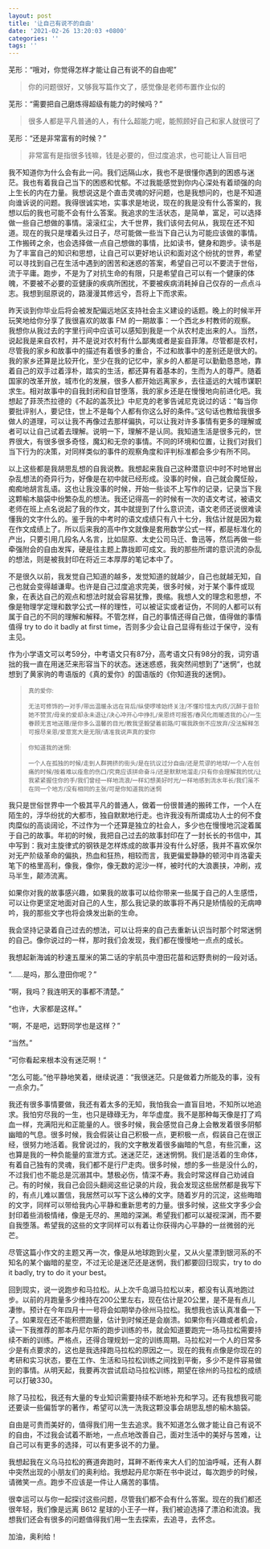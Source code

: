 ```yaml
---
layout: post
title: '让自己有说不的自由'
date: '2021-02-26 13:20:03 +0800'
categories: ''
tags: ''
---
```


芜形：“哦对，你觉得怎样才能让自己有说不的自由呢”

> 你的问题很好，又够我写篇作文了，感觉像是老师布置作业似的

芜形：“需要把自己磨炼得超级有能力的时候吗？”

> 很多人都是平凡普通的人，有什么超能力呢，能照顾好自己和家人就很可了

芜形：“还是非常富有的时候？”

> 非常富有是指很多钱嘛，钱是必要的，但过度追求，也可能让人盲目吧

我不知道你为什么会有此一问。我们远隔山水，我也不是很懂你遇到的困惑与迷茫。我也有着我自己当下的困惑和忧郁。不过我能感觉到你内心深处有着顽强的向上生长的内在力量。我想说这是个直击灵魂的好问题，也是我想问的，也是不知道向谁诉说的问题。我得很诚实地，实事求是地说，现在的我是没有什么答案的，我想以后的我也可能不会有什么答案。我追求的生活状态，是简单，富足，可以选择做一些自己想做的事情。滚滚红尘，大千世界，我们该何去何从，我现在还不知道。现在的我只是埋着头过日子，尽可能做一些当下自己认为可能应该做的事情。工作搬砖之余，也会选择做一点自己想做的事情，比如读书，健身和跑步。读书是为了丰富自己的知识和思想，让自己可以更好地认识和面对这个纷扰的世界，希望可以寻找到自己在生活中遇到的困苦和迷惑的答案，希望自己可以不要流于世俗，流于平庸。跑步，不是为了对抗生命的有限，只是希望自己可以有一个健康的体魄，不要被不必要的亚健康的疾病所困扰，不要被疾病消耗掉自己仅存的一点点斗志。我想到屈原说的，路漫漫其修远兮，吾将上下而求索。

昨天谈到你毕业后将会被发配偏远地区支持社会主义建设的话题。晚上的时候半开玩笑地给你分享了我很喜欢的故事 FM 的一期故事：一个西北乡村教师的观察。我想你从我过去的字里行间中应该可以感知到我是一个从农村走出来的人。当然，说起我是来自农村，并不是说对农村有什么鄙夷或者是妄自菲薄。尽管都是农村，尽管我的家乡和故事中的描述有着很多的重合，不过和故事中的差别还是很大的。我的家乡还算是比较开化，至少在我的记忆中，家乡的人都是可以勤勤恳恳地，靠着自己的双手过着淳朴，踏实的生活，都还算有着基本的，生而为人的尊严。随着国家的改革开放，城市化的发展，很多人都开始远离家乡，去往遥远的大城市谋职求生。相对故事中的自我封闭和自甘堕落，我的家乡还是在慢慢地向前进化吧。我想起了菲茨杰拉德的《不起的盖茨比》中尼克的老爹告诫尼克说过的话：“每当你要批评别人，要记住，世上不是每个人都有你这么好的条件。”这句话也教给我很多做人的道理，可以让我不再像过去那样偏执，可以让我对许多事情有更多的理解或者可以让自己试着去理解。说明一下，理解不是认同。我知道生活是很多元的，世界很大，有很多很多奇怪，魔幻和无奈的事情。不同的环境和位置，让我们对我们当下行为的决策，对同样类似的事件的观察角度和评判标准都会多少有所不同。

以上这些都是我胡思乱想的自我说教。我想起来我自己这种潜意识中时不时地冒出杂乱想法的奇异行为，好像是在初中就已经形成。没事的时候，自己就会魔怔般，痴痴地胡言乱语。这也让我没事的时候，开始一些谈不上写作的记录，记录当下我这颗榆木脑袋中纷繁杂乱的想法。我还记得高一的时候有一次的语文考试，被语文老师在班上点名说起了我的作文，其中就提到了什么意识流，语文老师还说很难读懂我的文字什么的。鉴于我的中考时的语文成绩只有八十七分，我估计就是因为栽在作文成绩上了。所以后来我的高中作文就像是套用数学公式一样，都是标准化的产出，只要引用几段名人名言，比如屈原、太史公司马迁、鲁迅等，然后再做一些牵强附会的自由发挥，硬是往主题上靠拢即可成文。我的那些所谓的意识流的杂乱的想法，则是被我封印在将近三本厚厚的笔记本中了。

不是很久以前，我发觉自己知道的越多，发觉知道的就越少，自己也就越无知，自己也就会变得越谦卑。也许是自己过度追求完美，很多时候，对于某个事件或现象，在表达自己的观点和想法时就会容易犹豫，畏缩。我想人文的理念和思想，不像是物理学定理和数学公式一样的理性，可以被证实或者证伪，不同的人都可以有属于自己的不同的理解和解释。不管怎样，自己的事情还得自己做，值得做的事情值得 try to do it badly at first time，否则多少会让自己显得有些过于保守，没有主见。

作为小学语文可以考59分，中考语文只有87分，高考语文只有98分的我，词穷语拙的我一直在用迷茫来形容当下的状态。迷迷惑惑，我突然间想到了"迷惘“，也就想到了黄家驹的粤语版的《真的爱你》的国语版的《你知道我的迷惘》。

> <small>真的爱你:</small>
>
> <small>无法可修饰的一对手/带出温暖永远在背后/纵使啰嗦始终关注/不懂珍惜太内疚/沉醉于音阶她不赞赏/母亲的爱却永未退让/决心冲开心中挣扎/亲恩终可报答/春风化雨暖透我的心/一生眷顾无言地送赠/是你多么温馨的目光/教我坚毅望着前路/叮嘱我跌倒不应放弃/没法解释怎可报尽亲恩/爱意宽大是无限/请准我说声真的爱你</small>

> <small>你知道我的迷惘:</small>
>
> <small>一个人在孤独的时候/走到人群拥挤的街头/是在抗议过分自由/还是荒谬的地球/一个人在创痛的时候/按着难以痊愈的伤口/究竟应该拼命奋斗/还是默默地溜走/只有你会理解我的忧/让我紧紧握住你的手/我们曾经一样地流浪/一样幻想美好时光/一样地感到流水年长/我们虽不在同一个地方/没有相同的主张/可是你知道我的迷惘</small>

我只是世俗世界中一个极其平凡的普通人，做着一份很普通的搬砖工作，一个人在陌生的，浮华纷扰的大都市，独自默默地行走。也许我没有所谓成功人士的何不食肉糜似的高谈阔论，不过作为一个还算是独立的社会人，多少也在慢慢地沉淀着属于自己的故事。年初的时候，我把自己过去的故事封印在了一封长长的书信中，其中写到：我对主旋律式的钢铁是怎样炼成的故事并没有什么好感，我并不喜欢保尔对无产阶级革命的偏执，热血和狂热，相较而言，我更偏爱静静的顿河中肖洛霍夫笔下的格里高利，像我，像你，像无数的泥沙一样，被时代的大浪裹挟，冲刷，戎马半生，颠沛流离。

如果你对我的故事感兴趣，如果我的故事可以给你带来一些属于自己的人生感悟，可以让你更坚定地面对自己的人生，那么我记录的故事将不再只是矫情般的无病呻吟，我的那些文字也将会焕发出新的生命。

我会坚持记录着自己过去的想法，可以让将来的自己去重新认识当时那个时常迷惘的自己。像你说过的一样，那时我们会发现，我们都在慢慢地一点点的成长。

我想起新海诚的秒速五厘米的第二话的宇航员中澄田花苗和远野贵树的一段对话。

“……是吗，那么澄田你呢？”

“啊，我吗？我连明天的事都不清楚。”

“也许，大家都是这样。”

“啊，不是吧，远野同学也是这样？”

“当然。”

“可你看起来根本没有迷茫啊！“

“怎么可能。”他平静地笑着，继续说道：“我很迷茫。只是做着力所能及的事，没有一点余力。”

我还有很多事情要做，我还有着太多的无知，我怕我会一直盲目地，不知所以地追求。我怕穷尽我的一生，也只是碌碌无为，年华虚度。我不是那种每天像是打了鸡血一样，充满阳光和正能量的人。很多时候，我会感觉自己身上会散发着很多阴郁幽暗的气息。很多时候，我会假装让自己积极一点，更积极一点，假装自己在很正经，很努力地活着。我曾说过的，我的文字散发着很多幽暗的气息，有些沉重，这也算是我的一种负能量的宣泄方式。迷迷茫茫，迷迷惘惘。我们是活着的生命体，有着自己独有的灵魂，我们都不是行尸走肉。很多时候，想的多一些是没什么的，不过我们也不能总是沉溺其中。慧极必伤，情深不寿。我会时常这样自己劝诫自己。有的时候，我自己会回头翻阅这些记录的片段，我会发现这些居然都是我写下的，有点儿难以置信，我居然可以写下这么棒的文字。随着岁月的沉淀，这些晦暗的文字，同样可以带给我内心平静和重新思考的力量。很多时候，这些文字多少会封印着些消极情绪，像是无尽的、黑暗的深渊。希望我们都可以凝视深渊，而不要自我堕落。希望我的这些的文字同样可以有着让你获得内心平静的一丝微弱的光芒。

尽管这篇小作文的主题又再一次，像是从地球跑到火星，又从火星漂到银河系的不知名的某个幽暗的星空，不过无论是迷茫还是迷惘，我们都要回归现实，try to do it badly, try to do it your best。

回到现实，说一说跑步和马拉松。从上次千岛湖马拉松以来，都没有认真地跑过步。以前的月跑量多少维持在200公里左右，现在估计是20公里，是不是有点儿凄惨。预计在今年四月十一号将会如期举办徐州马拉松。我想我也该认真准备一下了。如果现在还不能积攒跑量，估计到时候还是会崩溃。如果你有兴趣或者机会，读一下我推荐的那本丹尼尔斯的跑步训练的书，就会知道要跑完一场马拉松需要持续不断的训练。严格点，还得合理规划一定的训练周期。马拉松对一个人的日常多少是有点要求的，这也是我选择跑马拉松的原因之一。现在的我有点像是你现在的考研和实习状态，要在工作、生活和马拉松训练之间找到平衡，多少不是件容易做到的事情。从明天起，我要再次尝试启动马拉松训练，期望在徐州的马拉松的成绩可以打破330。

除了马拉松，我还有大量的专业知识需要持续不断地补充和学习。还有我想我可能还要读一些偏哲学的著作，希望可以洗一洗我这颗没事会胡思乱想的榆木脑袋。

自由是可贵而美好的，值得我们用一生去追求。我不知道怎么做才能让自己有说不的自由，不过我会试着不断地，一点点地改善自己，面对生活中的美好与苦难，让自己可以有更多的选择，可以有更多说不的力量。

我想起我在义乌马拉松的赛道奔跑时，耳畔不断传来大人们的加油呼喊，还有人群中突然出现的小朋友们的奥利给。我想起丹尼尔斯在书中说过，每次跑步的时候，请微笑一点。跑步不应该是一件让人痛苦的事情。

很幸运可以与你一起探讨这些问题，尽管我们都不会有什么答案。现在的我们都还很年轻，我们像是远离 B612 星球的小王子一样，我们被迫选择了漂泊和流浪。我想我们还会有很多的问题值得我们用一生去探索，去追寻，去怀念。

加油，奥利给！
